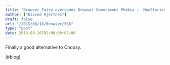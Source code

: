 ```yaml
---
title: "Browser Fairy overcomes Browser Commitment Phobia –  MacStories"
author: ["Eivind Hjertnes"]
draft: false
url: "/2015/08/16/Browser/568"
type: "post"
date: 2015-08-16T02:00:00+02:00
---
```


Finally a good alternative to Choosy.

(#blog)
